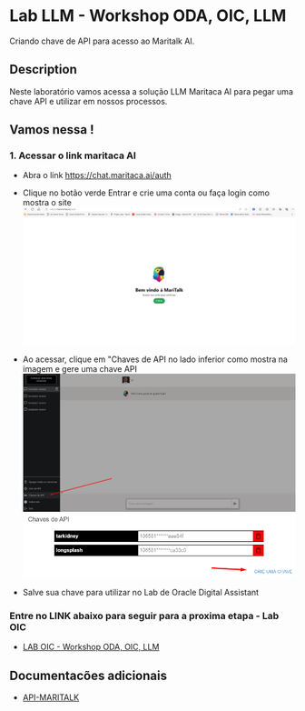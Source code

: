 # Lab LLM - Workshop ODA, OIC, LLM

Criando chave de API para acesso ao Maritalk AI.

## Description

Neste laboratório vamos acessa a solução LLM Maritaca AI para pegar uma chave API e utilizar em nossos processos.

## Vamos nessa !

### 1. Acessar o link maritaca AI

* Abra o link https://chat.maritaca.ai/auth
* Clique no botão verde Entrar e crie uma conta ou faça login como mostra o site
![Alt text](./1.png "a title")

* Ao acessar, clique em "Chaves de API no lado inferior como mostra na imagem e gere uma chave API
![Alt text](./2.png "a title")
![Alt text](./3.png "a title")

* Salve sua chave para utilizar no Lab de Oracle Digital Assistant

### Entre no LINK abaixo para seguir para a proxima etapa - Lab OIC
* [LAB OIC - Workshop ODA, OIC, LLM](https://github.com/Gusttavosant/Workshop_ODA_OIC_LLM/blob/main/ODA%20OIC%20LAB%20FAST%20TRACK/OIC%20LAB/HandsON.md)

## Documentacões adicionais

* [API-MARITALK](https://github.com/maritaca-ai/maritalk-api)
